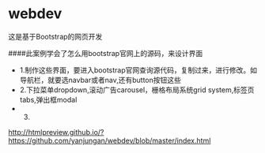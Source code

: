 # webdev
这是基于Bootstrap的网页开发

####此案例学会了怎么用bootstrap官网上的源码，来设计界面
* 1.制作这些界面，要进入bootstrap官网查询源代码，复制过来，进行修改。如导航栏，就要选navbar或者nav,还有button按钮这些
* 2.下拉菜单dropdown,滚动广告carousel，栅格布局系统grid system,标签页tabs,弹出框modal
* 3.
http://htmlpreview.github.io/?https://github.com/yanjungan/webdev/blob/master/index.html
